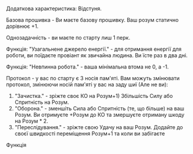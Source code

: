 Додаткова характеристика: Відстуня.

Базова прошивка - Ви маєте базову прошивку. Ваш розум статично дорівнює +1.

Однозадачність - ви маєте по старту лиш 1 перк.

Функція: "Узагальнене джерело енергії." - для отримання енергії для роботи, ви поїдаєте провіант як звичайна людина. Ви їсте раз в два дні.

Функція: "Невпинна робота." - ваша мінімальна втома не 0, а -1.

Протокол - у вас по старту є 3 носія пам'яті. Вам можуть змінювати протокол, змінюючи носій пам'яті у вас на заду шиї (Але не ви):
1. "Зачистка." - зріжте своє КО на Розум+1) Збільшість Силу або Спритність на Розум.
2. "Оборона." - зменшіть Сила або Спритність (те, що більше) на ваш Розум. Ви отримуєте +Розум до КО та змершуєте отриману шкоду на Розум * 2.
3. "Переслідування." - зріжте свою Удачу на ваш Розум. Додайте до своєї швидкості переміщення Розум+1 та коли ви забігаєте 

Функція

